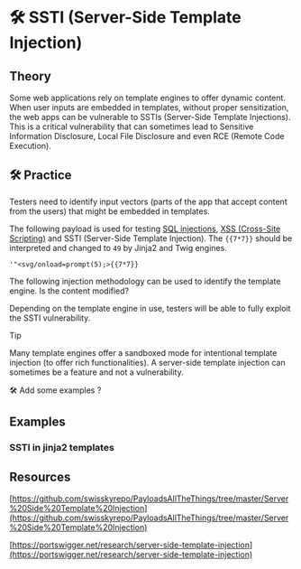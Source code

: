 # 🛠️ SSTI (Server-Side Template Injection)

## Theory

Some web applications rely on template engines to offer dynamic content. When user inputs are embedded in templates, without proper sensitization, the web apps can be vulnerable to SSTIs (Server-Side Template Injections). This is a critical vulnerability that can sometimes lead to Sensitive Information Disclosure, Local File Disclosure and even RCE (Remote Code Execution).

## 🛠️ Practice

Testers need to identify input vectors (parts of the app that accept content from the users) that might be embedded in templates.

The following payload is used for testing [SQL injections](../../web/inputs/sqli.md), [XSS (Cross-Site Scripting)](../../web/inputs/xss.md) and SSTI (Server-Side Template Injection). The <code>&#123;&#123;7*7&#125;&#125;</code> should be interpreted and changed to `49` by Jinja2 and Twig engines.

```
'"<svg/onload=prompt(5);>{{7*7}}
```

The following injection methodology can be used to identify the template engine. Is the content modified?

Depending on the template engine in use, testers will be able to fully exploit the SSTI vulnerability.

> [!TIP]
> Many template engines offer a sandboxed mode for intentional template injection (to offer rich functionalities). A server-side template injection can sometimes be a feature and not a vulnerability.

🛠️ Add some examples ?

## Examples

### SSTI in jinja2 templates

## Resources

[https://github.com/swisskyrepo/PayloadsAllTheThings/tree/master/Server%20Side%20Template%20Injection](https://github.com/swisskyrepo/PayloadsAllTheThings/tree/master/Server%20Side%20Template%20Injection)

[https://portswigger.net/research/server-side-template-injection](https://portswigger.net/research/server-side-template-injection)
